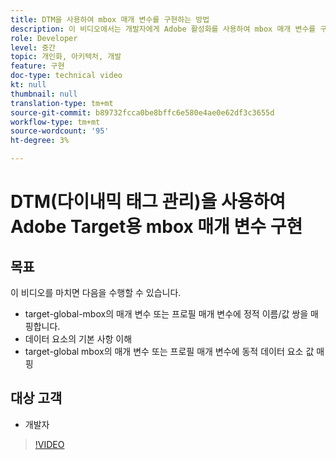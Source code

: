 ```yaml
---
title: DTM을 사용하여 mbox 매개 변수를 구현하는 방법
description: 이 비디오에서는 개발자에게 Adobe 활성화를 사용하여 mbox 매개 변수를 구현하는 방법을 보여 줍니다(이전 Adobe DTM) 다이내믹 태그 관리).
role: Developer
level: 중간
topic: 개인화, 아키텍처, 개발
feature: 구현
doc-type: technical video
kt: null
thumbnail: null
translation-type: tm+mt
source-git-commit: b89732fcca0be8bffc6e580e4ae0e62df3c3655d
workflow-type: tm+mt
source-wordcount: '95'
ht-degree: 3%

---
```



# DTM(다이내믹 태그 관리)을 사용하여 Adobe Target용 mbox 매개 변수 구현

## 목표

이 비디오를 마치면 다음을 수행할 수 있습니다.

* target-global-mbox의 매개 변수 또는 프로필 매개 변수에 정적 이름/값 쌍을 매핑합니다.
* 데이터 요소의 기본 사항 이해
* target-global mbox의 매개 변수 또는 프로필 매개 변수에 동적 데이터 요소 값 매핑

## 대상 고객

* 개발자

>[!VIDEO](https://video.tv.adobe.com/v/17383/?quality=12)